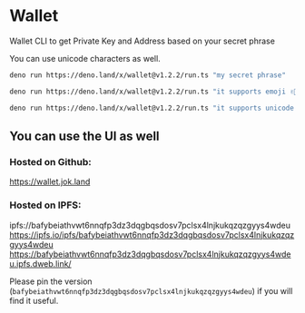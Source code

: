 # Wallet

Wallet CLI to get Private Key and Address based on your secret phrase

You can use unicode characters as well.

```bash
deno run https://deno.land/x/wallet@v1.2.2/run.ts "my secret phrase"
```

```bash
deno run https://deno.land/x/wallet@v1.2.2/run.ts "it supports emoji ✌🏻"
```

```bash
deno run https://deno.land/x/wallet@v1.2.2/run.ts "it supports unicode - გამარჯობა"
```

## You can use the UI as well

### Hosted on Github:

https://wallet.jok.land

### Hosted on IPFS:

ipfs://bafybeiathvwt6nnqfp3dz3dqgbqsdosv7pclsx4lnjkukqzqzgyys4wdeu
https://ipfs.io/ipfs/bafybeiathvwt6nnqfp3dz3dqgbqsdosv7pclsx4lnjkukqzqzgyys4wdeu
https://bafybeiathvwt6nnqfp3dz3dqgbqsdosv7pclsx4lnjkukqzqzgyys4wdeu.ipfs.dweb.link/

Please pin the version (`bafybeiathvwt6nnqfp3dz3dqgbqsdosv7pclsx4lnjkukqzqzgyys4wdeu`) if you will find it useful.
